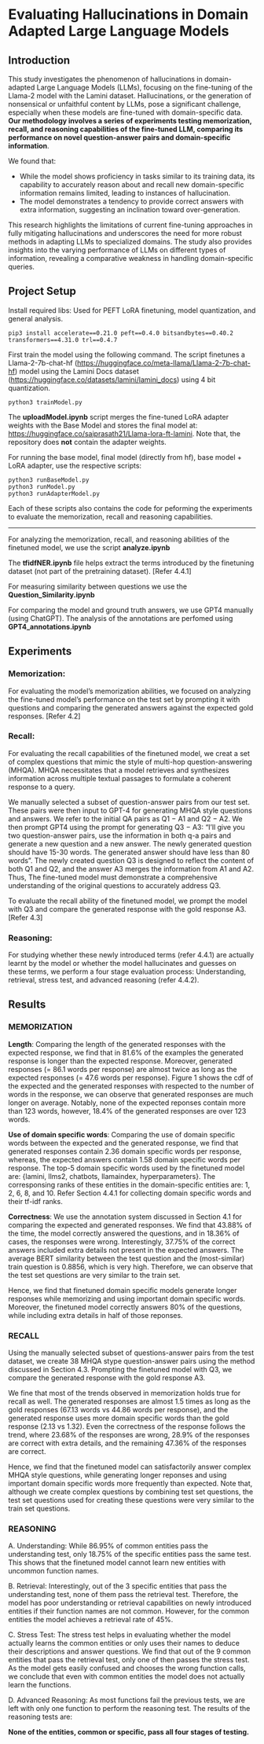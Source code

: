 # Evaluating Hallucinations in Domain Adapted Large Language Models

## Introduction
This study investigates the phenomenon of hallucinations in domain-adapted
Large Language Models (LLMs), focusing on the fine-tuning of the Llama-2
model with the Lamini dataset. Hallucinations, or the generation of nonsensical
or unfaithful content by LLMs, pose a significant challenge, especially when
these models are fine-tuned with domain-specific data. **Our methodology involves a series of experiments testing memorization, recall, and reasoning capabilities of the fine-tuned LLM, comparing its performance on novel question-answer pairs and domain-specific information**. 

We found that:
- While the model shows proficiency in tasks similar to its training data, its capability to accurately reason about and recall new domain-specific information remains limited, leading to instances
of hallucination. 
- The model demonstrates a tendency to provide correct answers with extra information,  suggesting an inclination toward over-generation. 

This research highlights the limitations of current fine-tuning approaches in fully mitigating
hallucinations and underscores the need for more robust methods in adapting
LLMs to specialized domains. The study also provides insights into the varying
performance of LLMs on different types of information, revealing a comparative
weakness in handling domain-specific queries.

## Project Setup
Install required libs: Used for PEFT LoRA finetuning, model quantization, and general analysis. 

```shell
pip3 install accelerate==0.21.0 peft==0.4.0 bitsandbytes==0.40.2 transformers==4.31.0 trl==0.4.7
```

First train the model using the following command. The script finetunes a Llama-2-7b-chat-hf (https://huggingface.co/meta-llama/Llama-2-7b-chat-hf) model using the Lamini Docs dataset (https://huggingface.co/datasets/lamini/lamini_docs) using 4 bit quantization.
```shell
python3 trainModel.py
```
The **uploadModel.ipynb** script merges the fine-tuned LoRA adapter weights with the Base Model and stores the final model at: https://huggingface.co/saiprasath21/Llama-lora-ft-lamini. Note that, the repository does **not** contain the adapter weights. 

For running the base model, final model (directly from hf), base model + LoRA adapter, use the respective scripts:
```shell
python3 runBaseModel.py
python3 runModel.py
python3 runAdapterModel.py
```
Each of these scripts also contains the code for peforming the experiments to evaluate the memorization, recall and reasoning capabilities. 

---

For analyzing the memorization, recall, and reasoning abilities of the finetuned model, we use the script **analyze.ipynb**

The **tfidfNER.ipynb** file helps extract the terms introduced by the finetuning dataset (not part of the pretraining dataset). [Refer 4.4.1]

For measuring similarity between questions we use the **Question_Similarity.ipynb**

For comparing the model and ground truth answers, we use GPT4 manually (using ChatGPT). The analysis of the annotations are perfomed using **GPT4_annotations.ipynb**


## Experiments

### Memorization: 

For evaluating the model’s memorization abilities, we focused on analyzing the fine-tuned model’s performance on the test set by prompting it with questions and comparing the generated answers against the expected gold responses. [Refer 4.2]

### Recall: 
For evaluating the recall capabilities of the finetuned model, we creat a set of complex questions that mimic the style of multi-hop question-answering (MHQA). MHQA necessitates that a model retrieves and synthesizes information across multiple textual passages to formulate a coherent response to a query.

We manually selected a subset of question-answer pairs from our test set. These pairs were then
input to GPT-4 for generating MHQA style questions and answers. We refer to the
initial QA pairs as Q1 − A1 and Q2 − A2. We then prompt GPT4 using the prompt for generating
Q3 − A3: “I’ll give you two question-answer pairs, use the information in both q-a pairs and
generate a new question and a new answer. The newly generated question should have 15-30 words.
The generated answer should have less than 80 words”. The newly created question Q3 is designed
to reflect the content of both Q1 and Q2, and the answer A3 merges the information from A1 and
A2. Thus, The fine-tuned model must demonstrate a comprehensive understanding of the original
questions to accurately address Q3. 

To evaluate the recall ability of the finetuned model, we prompt the model with Q3 and compare the generated response with the gold response A3. [Refer 4.3]


### Reasoning:

For studying whether these newly introduced terms (refer 4.4.1) are actually learnt by the model
or whether the model hallucinates and guesses on these terms, we perform a four stage evaluation
process: Understanding, retrieval, stress test, and advanced reasoning (refer 4.4.2). 

## Results

### MEMORIZATION
**Length**: Comparing the length of the generated responses with the expected response, we find that
in 81.6% of the examples the generated response is longer than the expected response. Moreover,
generated responses (= 86.1 words per response) are almost twice as long as the expected responses (= 47.6 words per response). Figure 1 shows the cdf of the expected and the generated responses with respected to the number of words in the response, we can observe that generated responses are much longer on average. Notably, none of the expected reponses contain more than 123 words, however, 18.4% of the generated responses are over 123 words.

**Use of domain specific words**: Comparing the use of domain specific words between the expected
and the generated response, we find that generated responses contain 2.36 domain specific words
per response, whereas, the expected answers contain 1.58 domain specific words per response. The
top-5 domain specific words used by the finetuned model are: {lamini, llms2, chatbots, llamaindex, hyperparameters}. The corresponsing ranks of these entities in the domain-specific entities are: 1, 2, 6, 8, and 10. Refer Section 4.4.1 for collecting domain specific words and their tf-idf ranks.

**Correctness**: We use the annotation system discussed in Section 4.1 for comparing the expected
and generated responses. We find that 43.88% of the time, the model correctly answered the
questions, and in 18.36% of cases, the responses were wrong. Interestingly, 37.75% of the correct
answers included extra details not present in the expected answers. The average BERT similarity between the test question and the (most-similar) train question is 0.8856, which is very high. Therefore, we can observe that the test set questions are very similar to the train set. 

Hence, we find that finetuned domain specific models generate longer responses while memorizing and using important domain specific words. Moreover, the finetuned model correctly answers 80% of the questions, while including extra details in half of those reponses.

### RECALL

Using the manually selected subset of questions-answer pairs from the test dataset, we create 38
MHQA stype question-answer pairs using the method discussed in Section 4.3. Prompting the
finetuned model with Q3, we compare the generated response with the gold response A3.

We fine that most of the trends observed in memorization holds true for recall
as well. The generated responses are almost 1.5 times as long as the gold responses (67.13 words
vs 44.86 words per response), and the generated response uses more domain specific words than the
gold response (2.13 vs 1.32). Even the correctness of the response follows the trend, where 23.68% of the responses are wrong, 28.9% of the responses are correct with extra details, and the remaining 47.36% of the responses are correct.

Hence, we find that the finetuned model can satisfactorily answer complex MHQA style questions,
while generating longer reponses and using important domain specific words more frequently than
expected. Note that, although we create complex questions by combining test set questions, the test set questions used for creating these questions were very similar to the train set questions.


### REASONING

A. Understanding: While 86.95% of common entities pass the understanding test, only
18.75% of the specific entities pass the same test. This shows that the finetuned model cannot learn new entities with uncommon function names.

B. Retrieval: Interestingly, out of the 3 specific entities that pass the understanding test,
none of them pass the retrieval test. Therefore, the model has poor understanding or retrieval
capabilities on newly introduced entities if their function names are not common. However, for the common entities the model achieves a retrieval rate of 45%.

C. Stress Test: The stress test helps in evaluating whether the model actually learns the
common entities or only uses their names to deduce their descriptions and answer questions. We
find that out of the 9 common entities that pass the retrieval test, only one of then passes the stress test. As the model gets easily confused and chooses the wrong function calls, we conclude that even with common entities the model does not actually learn the functions.

D. Advanced Reasoning: As most functions fail the previous tests, we are left with only
one function to perform the reasoning test. The results of the reasoning tests are:

**None of the entities, common or specific, pass all four stages of testing.**